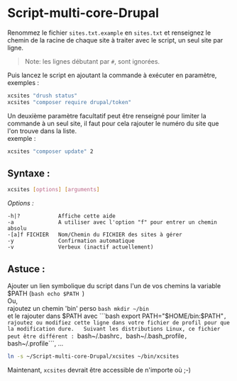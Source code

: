 # Script-multi-core-Drupal

Renommez le fichier `sites.txt.example` en `sites.txt` et renseignez le chemin de la racine de chaque site à traiter avec le script, un seul site par ligne.  

> Note: les lignes débutant par `#`, sont ignorées.  

Puis lancez le script en ajoutant la commande à exécuter en paramètre, exemples :
```bash
xcsites "drush status"
xcsites "composer require drupal/token"
```
Un deuxième paramètre facultatif peut être renseigné pour limiter la commande à un seul site, il faut pour cela rajouter le numéro du site que l'on trouve dans la liste.  
exemple :
```bash
xcsites "composer update" 2
```

## Syntaxe :
```bash
xcsites [options] [arguments]
```
*Options :*

```
-h|?            Affiche cette aide
-a              A utiliser avec l'option "f" pour entrer un chemin absolu
-[a]f FICHIER   Nom/Chemin du FICHIER des sites à gérer
-y              Confirmation automatique
-v              Verbeux (inactif actuellement)
```
## Astuce :

Ajouter un lien symbolique du script dans l'un de vos chemins la variable $PATH (```bash echo $PATH ```)  
Ou,  
rajoutez un chemin 'bin' perso ```bash mkdir ~/bin ```  
et le rajouter dans $PATH avec ```bash export PATH="$HOME/bin:$PATH"```,  
rajoutez ou modifiez cette ligne dans votre fichier de profil pour que la modification dure.  
Suivant les distributions Linux, ce fichier peut être différent : ```bash~/.bashrc```, ```bash~/.bash_profile```, ```bash~/.profile```, ...  
```bash
ln -s ~/Script-multi-core-Drupal/xcsites ~/bin/xcsites
```
Maintenant, <code>xcsites</code> devrait être accessible de n'importe où ;-)
